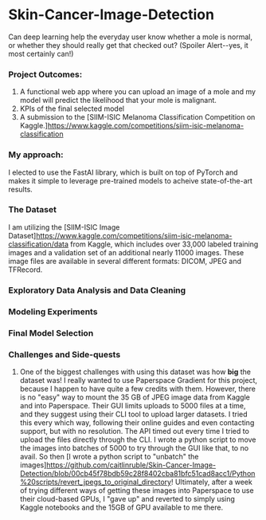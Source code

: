 # Skin-Cancer-Image-Detection
Can deep learning help the everyday user know whether a mole is normal, or whether they should really get that checked out? (Spoiler Alert--yes, it most certainly can!)

### Project Outcomes:
  1. A functional web app where you can upload an image of a mole and my model will predict the likelihood that your mole is malignant.
  2. KPIs of the final selected model
  3. A submission to the [SIIM-ISIC Melanoma Classification Competition on Kaggle.]<https://www.kaggle.com/competitions/siim-isic-melanoma-classification>
  
### My approach: 
I elected to use the FastAI library, which is built on top of PyTorch and makes it simple to leverage pre-trained models to acheive state-of-the-art results. 

### The Dataset
I am utilizing the [SIIM-ISIC Image Dataset]<https://www.kaggle.com/competitions/siim-isic-melanoma-classification/data> from Kaggle, which includes over 33,000 labeled training images and a validation set of an additional nearly 11000 images. These image files are available in several different formats: DICOM, JPEG and TFRecord. 

### Exploratory Data Analysis and Data Cleaning


### Modeling Experiments


### Final Model Selection


### Challenges and Side-quests
  1. One of the biggest challenges with using this dataset was how **big** the dataset was! I really wanted to use Paperspace Gradient for this project, because I happen to have quite a few credits with them. However, there is no "easy" way to mount the 35 GB of JPEG image data from Kaggle and into Paperspace. Their GUI limits uploads to 5000 files at a time, and they suggest using their CLI tool to upload larger datasets. I tried this every which way, following their online guides and even contacting support, but with no resolution. The API timed out every time I tried to upload the files directly through the CLI. I wrote a python script to move the images into batches of 5000 to try through the GUI like that, to no avail. So then [I wrote a python script to "unbatch" the images]<https://github.com/caitlinruble/Skin-Cancer-Image-Detection/blob/00cb45f78bdb59c28f8402cba81bfc51cad8acc1/Python%20scripts/revert_jpegs_to_original_directory>! Ultimately, after a week of trying different ways of getting these images into Paperspace to use their cloud-based GPUs, I "gave up" and reverted to simply using Kaggle notebooks and the 15GB of GPU available to me there.

